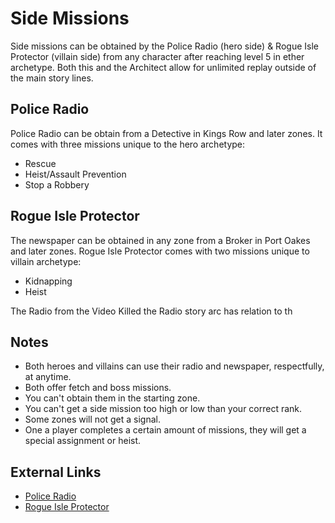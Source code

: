 # Side Missions

Side missions can be obtained by the Police Radio (hero side) & Rogue Isle Protector (villain side) from any character after reaching level 5 in ether archetype. Both this and the Architect allow for unlimited replay outside of the main story lines.

## Police Radio

Police Radio can be obtain from a Detective in Kings Row and later zones. It comes with three missions unique to the hero archetype:

- Rescue
- Heist/Assault Prevention
- Stop a Robbery

## Rogue Isle Protector

The newspaper can be obtained in any zone from a Broker in Port Oakes and later zones. Rogue Isle Protector comes with two missions unique to villain archetype:

- Kidnapping
- Heist

The Radio from the Video Killed the Radio story arc has relation to th

## Notes

- Both heroes and villains can use their radio and newspaper, respectfully, at anytime.
- Both offer fetch and boss missions.
- You can't obtain them in the starting zone.
- You can't get a side mission too high or low than your correct rank.
- Some zones will not get a signal.
- One a player completes a certain amount of missions, they will get a special assignment or heist.

## External Links

- [Police Radio](https://archive.paragonwiki.com/wiki/Police_Radio)
- [Rogue Isle Protector](https://archive.paragonwiki.com/wiki/Rogue_Isle_Protector)